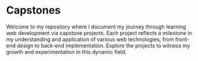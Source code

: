 # Capstones
Welcome to my repository where I document my journey through learning web development via capstone projects. Each project reflects a milestone in my understanding and application of various web technologies, from front-end design to back-end implementation. Explore the projects to witness my growth and experimentation in this dynamic field.
